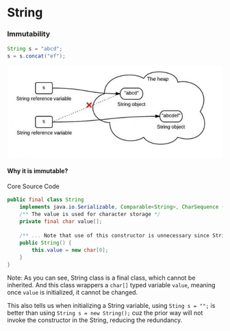 # String

### Immutability
```java
String s = "abcd";
s = s.concat("ef");
```
![alt text](./pics/string.jpeg "String Concatenation")

#### Why it is immutable?
Core Source Code  
```java
public final class String
	implements java.io.Serializable, Comparable<String>, CharSequence {
	/** The value is used for character storage */
	private final char value[];

	/** ... Note that use of this constructor is unnecessary since Strings are immutable */
	public String() {
		this.value = new char[0];
	}
}
```
Note: As you can see, String class is a final class, which cannot be inherited. And this class wrappers a ```char[]``` typed variable ```value```, meaning once ```value``` is initialized, it cannot be changed.  

This also tells us when initializing a String variable, using ```Sting s = "";``` is better than using ```String s = new String();``` cuz the prior way will not invoke the constructor in the String, reducing the redundancy.